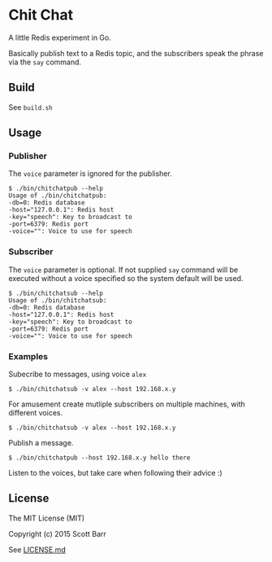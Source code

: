 # Chit Chat

A little Redis experiment in Go.

Basically publish text to a Redis topic, and the subscribers speak the phrase
via the `say` command.

## Build

See `build.sh`

## Usage

### Publisher

The `voice` parameter is ignored for the publisher.

    $ ./bin/chitchatpub --help
    Usage of ./bin/chitchatpub:
    -db=0: Redis database
    -host="127.0.0.1": Redis host
    -key="speech": Key to broadcast to
    -port=6379: Redis port
    -voice="": Voice to use for speech

### Subscriber

The `voice` parameter is optional. If not supplied `say` command will be
executed without a voice specified so the system default will be used.

    $ ./bin/chitchatsub --help
    Usage of ./bin/chitchatsub:
    -db=0: Redis database
    -host="127.0.0.1": Redis host
    -key="speech": Key to broadcast to
    -port=6379: Redis port
    -voice="": Voice to use for speech

### Examples

Subecribe to messages, using voice `alex`

    $ ./bin/chitchatsub -v alex --host 192.168.x.y

For amusement create mutliple subscribers on multiple machines, with different
voices.

    $ ./bin/chitchatsub -v alex --host 192.168.x.y

Publish a message.

    $ ./bin/chitchatpub --host 192.168.x.y hello there

Listen to the voices, but take care when following their advice :)

## License

The MIT License (MIT)

Copyright (c) 2015 Scott Barr

See [LICENSE.md](LICENSE.md)

